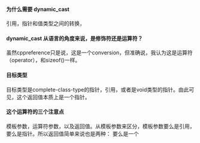 #### 为什么需要 dynamic_cast
引用，指针和值类型之间的转换，

#### dynamic_cast 从语言的角度来说，是修饰符还是运算符？
虽然cppreference只是说，这是一个conversion，但准确说，我认为这是运算符（operator），和sizeof()一样。

####  目标类型
目标类型是complete-class-type的指针，引用，或者是void类型的指针。由此可见，这个返回值本质上是一个指针。

#### 这个运算符的三个注意点
模板参数，运算符参数，以及返回值。从模板参数来区分，模板参数要么是引用，要么是指针。所以返回值简单来说也是两种：
要么是一个
